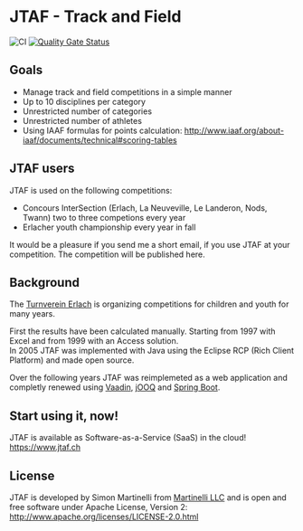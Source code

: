 # JTAF - Track and Field

![CI](https://github.com/martinellich/jtaf4/actions/workflows/ci.yml/badge.svg)
[![Quality Gate Status](https://sonarcloud.io/api/project_badges/measure?project=martinellich_jtaf4&metric=alert_status)](https://sonarcloud.io/summary/new_code?id=martinellich_jtaf4)

## Goals

- Manage track and field competitions in a simple manner
- Up to 10 disciplines per category
- Unrestricted number of categories
- Unrestricted number of athletes
- Using IAAF formulas for points calculation: http://www.iaaf.org/about-iaaf/documents/technical#scoring-tables

## JTAF users

JTAF is used on the following competitions:

- Concours InterSection (Erlach, La Neuveville, Le Landeron, Nods, Twann) two to three competions every year
- Erlacher youth championship every year in fall

It would be a pleasure if you send me a short email, if you use JTAF at your competition. The competition will be published here.

## Background

The [Turnverein Erlach](https://tverlach.ch) is organizing competitions for children and youth for many years.

First the results have been calculated manually. Starting from 1997 with Excel and from 1999 with an Access solution.<br>
In 2005 JTAF was implemented with Java using the Eclipse RCP (Rich Client Platform) and made open source.

Over the following years JTAF was reimplemeted as a web application and completly renewed using [Vaadin](https://www.vaadin.com),
[jOOQ](https://www.jooq.org) and [Spring Boot](https://spring.io/projects/spring-boot).

## Start using it, now!

JTAF is available as Software-as-a-Service (SaaS) in the cloud! https://www.jtaf.ch

## License

JTAF is developed by Simon Martinelli from [Martinelli LLC](https://martinelli.ch) and is open and free software under Apache
License, Version 2: http://www.apache.org/licenses/LICENSE-2.0.html
